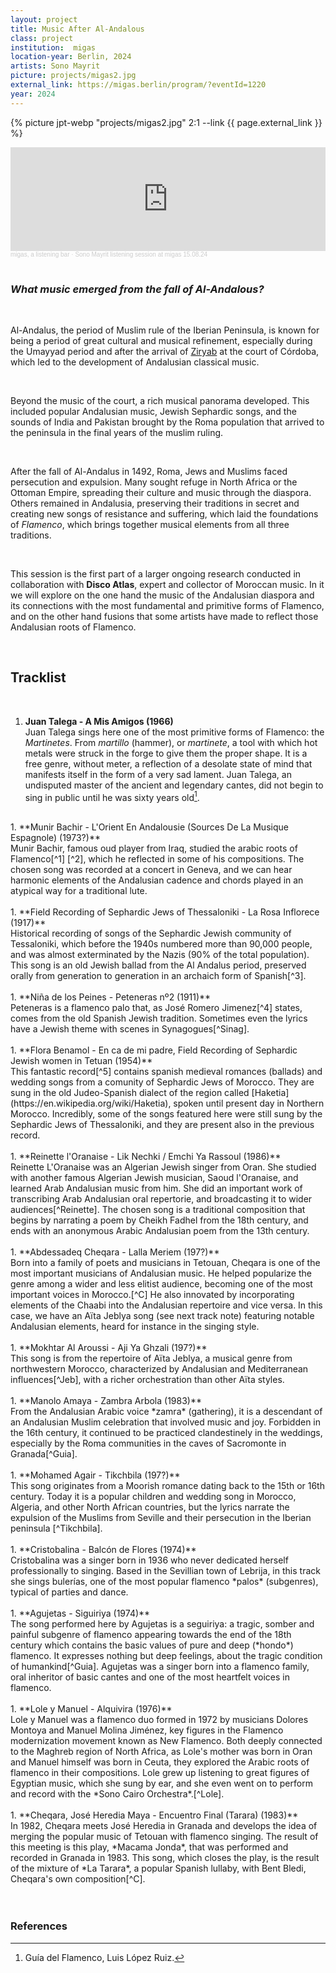 ```yaml
---
layout: project 
title: Music After Al-Andalous
class: project
institution:  migas
location-year: Berlin, 2024
artists: Sono Mayrit
picture: projects/migas2.jpg
external_link: https://migas.berlin/program/?eventId=1220
year: 2024
---
```



{% picture jpt-webp  "projects/migas2.jpg" 2:1 --link {{ page.external_link }} %}

<iframe width="100%" height="166" scrolling="no" frameborder="no" allow="autoplay" src="https://w.soundcloud.com/player/?url=https%3A//api.soundcloud.com/tracks/1899608190&color=%23848484&auto_play=false&hide_related=false&show_comments=true&show_user=true&show_reposts=false&show_teaser=true"></iframe><div style="font-size: 10px; color: #cccccc;line-break: anywhere;word-break: normal;overflow: hidden;white-space: nowrap;text-overflow: ellipsis; font-family: Interstate,Lucida Grande,Lucida Sans Unicode,Lucida Sans,Garuda,Verdana,Tahoma,sans-serif;font-weight: 100;"><a href="https://soundcloud.com/migasberlin" title="migas, a listening bar" target="_blank" style="color: #cccccc; text-decoration: none;">migas, a listening bar</a> · <a href="https://soundcloud.com/migasberlin/sono-mayrit-at-migas-150824" title="Sono Mayrit listening session at migas 15.08.24" target="_blank" style="color: #cccccc; text-decoration: none;">Sono Mayrit listening session at migas 15.08.24</a></div>

<br>

### *What music emerged from the fall of Al-Andalous?* 


<br>

Al-Andalus, the period of Muslim rule of the Iberian Peninsula, is known for being a period of great cultural and musical refinement, especially during the Umayyad period and after the arrival of [Ziryab](https://en.wikipedia.org/wiki/Ziryab) at the court of Córdoba, which led to the development of Andalusian classical music.  


<br>

Beyond the music of the court, a rich musical panorama developed. This included popular Andalusian music, Jewish Sephardic songs, and the sounds of India and Pakistan brought by the Roma population that arrived to the peninsula in the final years of the muslim ruling.

<br>

After the fall of Al-Andalus in 1492, Roma, Jews and Muslims faced persecution and expulsion. Many sought refuge in North Africa or the Ottoman Empire, spreading their culture and music through the diaspora. Others remained in Andalusia, preserving their traditions in secret and creating new songs of resistance and suffering, which laid the foundations of *Flamenco*, which brings together musical elements from all three traditions.

<br>

This session is the first part of a larger ongoing research conducted in collaboration with **Disco Atlas**, expert and collector of Moroccan music. In it we will explore on the one hand the music of the Andalusian diaspora and its connections with the most fundamental and primitive forms of Flamenco, and on the other hand fusions that some artists have made to reflect those Andalusian roots of Flamenco.


<br>



## Tracklist

<!-- {% picture jpt-webp  "projects/Bayad_und_Riyad.jpg" 2:1 --link {{ page.external_link }} %} -->



<br>

1. **Juan Talega - A Mis Amigos (1966)** <br> Juan Talega sings here one of the most primitive forms of Flamenco: the *Martinetes*. From *martillo* (hammer), or *martinete*, a tool with which hot metals were struck in the forge to give them the proper shape. It is a free genre, without meter, a reflection of a desolate state of mind that manifests itself in the form of a very sad lament. Juan Talega, an undisputed master of the ancient and legendary cantes, did not begin to sing in public until he was sixty years old[^Guia].<br>
<br>
1. **Munir Bachir - L'Orient En Andalousie (Sources De La Musique Espagnole) (1973?)** <br> Munir Bachir, famous oud player from Iraq, studied the arabic roots of Flamenco[^1] [^2], which he reflected in some of his compositions. The chosen song was recorded at a concert in Geneva, and we can hear harmonic elements of the Andalusian cadence and chords played in an atypical way for a traditional lute.<br>
<br>
1. **Field Recording of Sephardic Jews of Thessaloniki - La Rosa Inflorece (1917)** <br> Historical recording of songs of the Sephardic Jewish community of Tessaloniki, which before the 1940s numbered more than 90,000 people, and was almost exterminated by the Nazis (90% of the total population). This song is an old Jewish ballad from the Al Andalus period, preserved orally from generation to generation in an archaich form of Spanish[^3].<br>
<br>
1. **Niña de los Peines - Peteneras nº2 (1911)** <br> Peteneras is a flamenco palo that, as José Romero Jimenez[^4] states, comes from the old Spanish Jewish tradition. Sometimes even the lyrics have a Jewish theme with scenes in Synagogues[^Sinag].<br>
<br>
1. **Flora Benamol -  En ca de mi padre, Field Recording of Sephardic Jewish women in Tetuan (1954)** <br> This fantastic record[^5] contains spanish medieval romances (ballads) and wedding songs from a comunity of Sephardic Jews of Morocco. They are sung in the old Judeo-Spanish dialect of the region called [Haketia](https://en.wikipedia.org/wiki/Haketia), spoken until present day in Northern Morocco. Incredibly, some of the songs featured here were still sung by the Sephardic Jews of Thessaloniki, and they are present also in the previous record.<br>
<br>
1. **Reinette l'Oranaise - Lik Nechki / Emchi Ya Rassoul (1986)** <br> Reinette L'Oranaise was an Algerian Jewish singer from Oran. She studied with another famous Algerian Jewish musician, Saoud l'Oranaise, and learned Arab Andalusian music from him. She did an important work of transcribing Arab Andalusian oral repertorie, and broadcasting it to wider audiences[^Reinette]. The chosen song is a traditional composition that begins by narrating a poem by Cheikh Fadhel from the 18th century, and ends with an anonymous Arabic Andalusian poem from the 13th century.   <br>
<br>
1. **Abdessadeq Cheqara - Lalla Meriem (197?)**<br>Born into a family of poets and musicians in Tetouan, Cheqara is one of the most important musicians of Andalusian music. He helped popularize the genre among a wider and less elitist audience, becoming one of the most important voices in Morocco.[^C] He also innovated by incorporating elements of the Chaabi into the Andalusian repertoire and vice versa. In this case, we have an Aïta Jeblya song (see next track note) featuring notable Andalusian elements, heard for instance in the singing style. <br>
<br>
1. **Mokhtar Al Aroussi - Aji Ya Ghzali (197?)**<br>This song is from the repertoire of Aïta Jeblya, a musical genre from northwestern Morocco, characterized by Andalusian and Mediterranean influences[^Jeb], with a richer orchestration than other Aïta styles.<br>
<br>
1. **Manolo Amaya - Zambra Arbola (1983)**<br>From the Andalusian Arabic voice *zamra* (gathering), it is a descendant of an Andalusian Muslim celebration that involved music and joy. Forbidden in the 16th century, it continued to be practiced clandestinely in the weddings, especially by the Roma communities in the caves of Sacromonte in Granada[^Guia].<br>
<br>
1. **Mohamed Agair - Tikchbila (197?)**<br>This song originates from a Moorish romance dating back to the 15th or 16th century. Today it is a popular children and wedding song in Morocco, Algeria, and other North African countries, but the lyrics narrate the expulsion of the Muslims from Seville and their persecution in the Iberian peninsula [^Tikchbila].<br>
<br>
1. **Cristobalina - Balcón de Flores (1974)**<br>Cristobalina was a singer born in 1936 who never dedicated herself professionally to singing. Based in the Sevillian town of Lebrija, in this track she sings bulerías, one of the most popular flamenco *palos* (subgenres), typical of parties and dance.<br>
<br>
1. **Agujetas - Siguiriya (1974)**<br> The song performed here by Agujetas is a seguiriya: a tragic, somber and painful subgenre of flamenco appearing towards the end of the 18th century which contains the basic values of pure and deep (*hondo*) flamenco. It expresses nothing but deep feelings, about the tragic condition of humankind[^Guia]. Agujetas was a singer born into a flamenco family, oral inheritor of basic cantes and one of the most heartfelt voices in flamenco. <br>
<br>
1. **Lole y Manuel - Alquivira (1976)**<br>Lole y Manuel was a flamenco duo formed in 1972 by musicians Dolores Montoya and Manuel Molina Jiménez, key figures in the Flamenco modernization movement known as New Flamenco. Both deeply connected to the Maghreb region of North Africa, as Lole's mother was born in Oran and Manuel himself was born in Ceuta, they explored the Arabic roots of flamenco in their compositions. Lole grew up listening to great figures of Egyptian music, which she sung by ear, and she even went on to perform and record with the *Sono Cairo Orchestra*.[^Lole].<br>
<br>
1. **Cheqara, José Heredia Maya - Encuentro Final (Tarara) (1983)**<br>In 1982, Cheqara meets José Heredia in Granada and develops the idea of merging the popular music of Tetouan with flamenco singing. The result of this meeting is this play, *Macama Jonda*, that was performed and recorded in Granada in 1983. This song, which closes the play, is the result of the mixture of *La Tarara*, a popular Spanish lullaby, with Bent Bledi, Cheqara's own composition[^C].<br>
<br>

<br>

### References
[^1]: Munir Bashir, [Wikipedia](https://en.wikipedia.org/wiki/Munir_Bashir#Foreign_Influences)
[^2]: Munir Bashir, [Flamenco Roots](https://www.discogs.com/release/20873491-Munir-Bashir-Flamenco-Roots-) album.
[^3]: [Disque III Europe 1](https://www.discogs.com/release/7574022-Various-Disque-III-Europe-1-Roumains-Ukrainiens-Roumanophones-Mac%C3%A9do-Roumains-Grecs-Jud%C3%A9o-Espagnol), liner notes.
[^4]: José Romero Jiménez - *La otra historia del flamenco: la tradición semítico musical andaluza*.
[^5]: *Ballads, Wedding Songs, and Piyyutim of the Sephardic Jews of Tetuan and Tangier, Morocco*, [liner notes](https://folkways-media.si.edu/docs/folkways/artwork/FW04208.pdf)
[^Sinag]:*Petenera Corta de Medina el Viejo*, [colección de letras flamencas](http://letrapedia.com/letrapedia/?page_id=1278)
[^Reinette]: Reinette L'Oranaise, Tresors de la Musique Arabo-Andalouse, liner notes.
[^Jeb]: François Bensignor - *Aita, une anthologie* [Hommes & migrations](https://journals.openedition.org/hommesmigrations/6881?lang=en)

[^Guia]: Guía del Flamenco, Luis López Ruiz.

[^Lole]: Lole Montoya - [*Anta Oumri*](https://www.youtube.com/watch?v=SU7OhYhZrK4) with the Sono Cairo Orchestra, 1986.

[^C]: Cheqara's [biography](https://web.archive.org/web/20110720143143/http://www.pneumapaniagua.es/index.php?option=com_collection&task=view&catid=10&id=68&Itemid=6&lang=es) by Eduardo Paniagua.     

[^Tikchbila]: *Tikchbila Tiwliwla, la chanson mauresque la plus populaire*, [article](https://agadirmichelterrier.wordpress.com/2016/11/15/tikchbila-tiwliwla-la-chanson-mauresque-la-plus-populaire/)